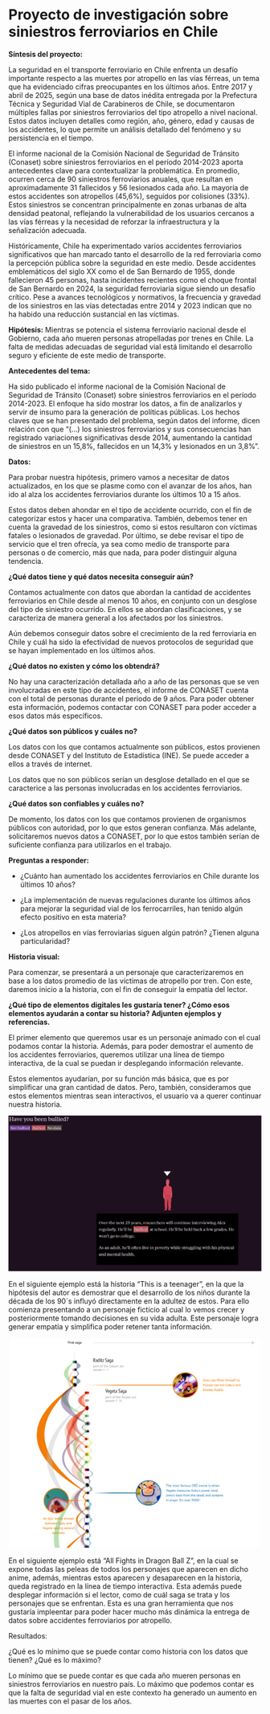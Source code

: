 # Proyecto de investigación sobre siniestros ferroviarios en Chile

**Síntesis del proyecto:**

La seguridad en el transporte ferroviario en Chile enfrenta un desafío importante respecto a las muertes por atropello en las vías férreas, un tema que ha evidenciado cifras preocupantes en los últimos años. Entre 2017 y abril de 2025, según una base de datos inédita entregada por la Prefectura Técnica y Seguridad Vial de Carabineros de Chile, se documentaron múltiples fallas por siniestros ferroviarios del tipo atropello a nivel nacional. Estos datos incluyen detalles como región, año, género, edad y causas de los accidentes, lo que permite un análisis detallado del fenómeno y su persistencia en el tiempo. 

El informe nacional de la Comisión Nacional de Seguridad de Tránsito (Conaset) sobre siniestros ferroviarios en el período 2014-2023 aporta antecedentes clave para contextualizar la problemática. En promedio, ocurren cerca de 90 siniestros ferroviarios anuales, que resultan en aproximadamente 31 fallecidos y 56 lesionados cada año. La mayoría de estos accidentes son atropellos (45,6%), seguidos por colisiones (33%). Estos siniestros se concentran principalmente en zonas urbanas de alta densidad peatonal, reflejando la vulnerabilidad de los usuarios cercanos a las vías férreas y la necesidad de reforzar la infraestructura y la señalización adecuada. 

Históricamente, Chile ha experimentado varios accidentes ferroviarios significativos que han marcado tanto el desarrollo de la red ferroviaria como la percepción pública sobre la seguridad en este medio. Desde accidentes emblemáticos del siglo XX como el de San Bernardo de 1955, donde fallecieron 45 personas, hasta incidentes recientes como el choque frontal de San Bernardo en 2024, la seguridad ferroviaria sigue siendo un desafío crítico. Pese a avances tecnológicos y normativos, la frecuencia y gravedad de los siniestros en las vías detectadas entre 2014 y 2023 indican que no ha habido una reducción sustancial en las víctimas. 


**Hipótesis:**
Mientras se potencia el sistema ferroviario nacional desde el Gobierno, cada año mueren personas atropelladas por trenes en Chile. 
La falta de medidas adecuadas de seguridad vial está limitando el desarrollo seguro y eficiente de este medio de transporte. 

**Antecedentes del tema:**

Ha sido publicado el informe nacional de la Comisión Nacional de Seguridad de Tránsito (Conaset) sobre siniestros ferroviarios en el período 2014-2023. El enfoque ha sido mostrar los datos, a fin de analizarlos y servir de insumo para la generación de políticas públicas. Los hechos claves que se han presentado del problema, según datos del informe, dicen relación con que “(...) los siniestros ferroviarios y sus consecuencias han registrado variaciones significativas desde 2014, aumentando la cantidad de siniestros en un 15,8%, fallecidos en un 14,3% y lesionados en un 3,8%”.  

**Datos:**

Para probar nuestra hipótesis, primero vamos a necesitar de datos actualizados, en los que se plasme como con el avanzar de los años, han ido al alza los accidentes ferroviarios durante los últimos 10 a 15 años.  

Estos datos deben ahondar en el tipo de accidente ocurrido, con el fin de categorizar estos y hacer una comparativa. También, debemos tener en cuenta la gravedad de los siniestros, como si estos resultaron con víctimas fatales o lesionados de gravedad. Por último, se debe revisar el tipo de servicio que el tren ofrecía, ya sea como medio de transporte para personas o de comercio, más que nada, para poder distinguir alguna tendencia. 

**¿Qué datos tiene y qué datos necesita conseguir aún?**

Contamos actualmente con datos que abordan la cantidad de accidentes ferroviarios en Chile desde al menos 10 años, en conjunto con un desglose del tipo de siniestro ocurrido. En ellos se abordan clasificaciones, y se caracteriza de manera general a los afectados por los siniestros. 

Aún debemos conseguir datos sobre el crecimiento de la red ferroviaria en Chile y cuál ha sido la efectividad de nuevos protocolos de seguridad que se hayan implementado en los últimos años. 

**¿Qué datos no existen y cómo los obtendrá?**

No hay una caracterización detallada año a año de las personas que se ven involucradas en este tipo de accidentes, el informe de CONASET cuenta con el total de personas durante el periodo de 9 años. Para poder obtener esta información, podemos contactar con CONASET para poder acceder a esos datos más específicos. 

**¿Qué datos son públicos y cuáles no?**

Los datos con los que contamos actualmente son públicos, estos provienen desde CONASET y del Instituto de Estadística (INE). Se puede acceder a ellos a través de internet. 

Los datos que no son públicos serían un desglose detallado en el que se caracterice a las personas involucradas en los accidentes ferroviarios. 

**¿Qué datos son confiables y cuáles no?**

De momento, los datos con los que contamos provienen de organismos públicos con autoridad, por lo que estos generan confianza. Más adelante, solicitaremos nuevos datos a CONASET, por lo que estos también serían de suficiente confianza para utilizarlos en el trabajo.  

**Preguntas a responder:**

* ¿Cuánto han aumentado los accidentes ferroviarios en Chile durante los últimos 10 años? 

* ¿La implementación de nuevas regulaciones durante los últimos años para mejorar la seguridad vial de los ferrocarriles, han tenido algún efecto positivo en esta materia? 

* ¿Los atropellos en vías ferroviarias siguen algún patrón? ¿Tienen alguna particularidad? 


**Historia visual:**

Para comenzar, se presentará a un personaje que caracterizaremos en base a los datos promedio de las víctimas de atropello por tren. Con este, daremos inicio a la historia, con el fin de conseguir la empatía del lector.  

**¿Qué tipo de elementos digitales les gustaría tener? ¿Cómo esos elementos ayudarán a contar su historia? Adjunten ejemplos y referencias.**

El primer elemento que queremos usar es un personaje animado con el cual podamos contar la historia. Además, para poder demostrar el aumento de los accidentes ferroviarios, queremos utilizar una línea de tiempo interactiva, de la cual se puedan ir desplegando información relevante.  

Estos elementos ayudarían, por su función más básica, que es por simplificar una gran cantidad de datos. Pero, también, consideramos que estos elementos mientras sean interactivos, el usuario va a querer continuar nuestra historia.  

![alt text](image-3.png)

En el siguiente ejemplo está la historia “This is a teenager”, en la que la hipótesis del autor es demostrar que el desarrollo de los niños durante la década de los 90´s influyó directamente en la adultez de estos. Para ello comienza presentando a un personaje ficticio al cual lo vemos crecer y posteriormente tomando decisiones en su vida adulta.  Este personaje logra generar empatía y simplifica poder retener tanta información. 

![alt text](image-2.png)

En el siguiente ejemplo está “All Fights in Dragon Ball Z”, en la cual se expone todas las peleas de todos los personajes que aparecen en dicho anime, además, mientras estos aparecen y desaparecen en la historia, queda registrado en la línea de tiempo interactiva. Esta además puede desplegar información si el lector, como de cuál saga se trata y los personajes que se enfrentan. Esta es una gran herramienta que nos gustaría impleentar para poder hacer mucho más dinámica la entrega de datos sobre accidentes ferroviarios por atropello.  

 

 

 

Resultados: 

¿Qué es lo mínimo que se puede contar como historia con los datos que tienen? ¿Qué es lo máximo? 

 

Lo mínimo que se puede contar es que cada año mueren personas en siniestros ferroviarios en nuestro país. Lo máximo que podemos contar es que la falta de seguridad vial en este contexto ha generado un aumento en las muertes con el pasar de los años.  
